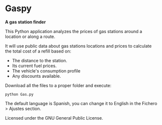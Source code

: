 # Gaspy
**A gas station finder**

This Python application analyzes the prices of gas stations around a location or along a route. 

It will use public data about gas stations locations and prices to calculate the total cost of a refill based on:

* The distance to the station.
* Its current fuel prices.
* The vehicle's consumption profile
* Any discounts available.

Download all the files to a proper folder and execute:
```
python Gas.py
```
The default language is Spanish, you can change it to English in the Fichero > Ajustes section.

Licensed under the GNU General Public License.
